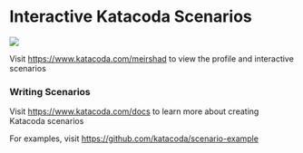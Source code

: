# Interactive Katacoda Scenarios

[![](http://shields.katacoda.com/katacoda/meirshad/count.svg)](https://www.katacoda.com/meirshad "Get your profile on Katacoda.com")

Visit https://www.katacoda.com/meirshad to view the profile and interactive scenarios

### Writing Scenarios
Visit https://www.katacoda.com/docs to learn more about creating Katacoda scenarios

For examples, visit https://github.com/katacoda/scenario-example
